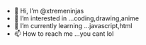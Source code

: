 - 👋 Hi, I’m @xtremeninjas 
- 👀 I’m interested in ...coding,drawing,anime
- 🌱 I’m currently learning ...javascript,html
- 📫 How to reach me ...you cant lol

<!---
xtremeninjas/xtremeninjas is a ✨ special ✨ repository because its `README.md` (this file) appears on your GitHub profile.
You can click the Preview link to take a look at your changes.
--->
